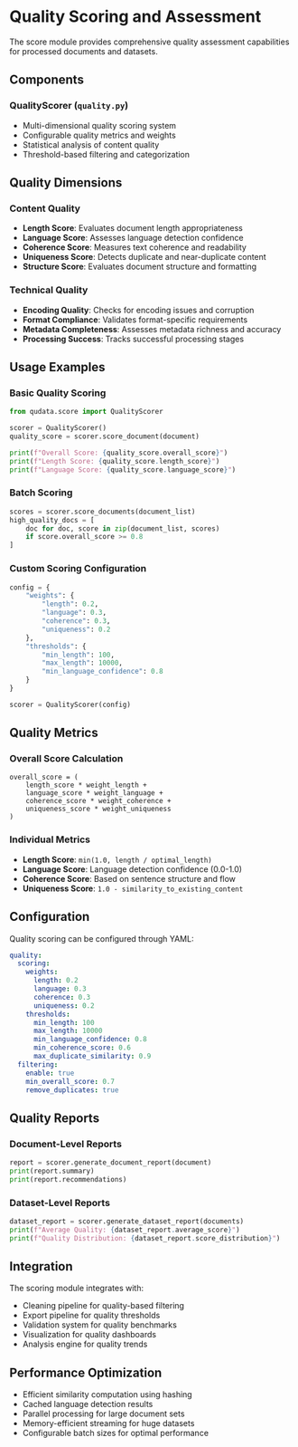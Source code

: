 # Quality Scoring and Assessment

The score module provides comprehensive quality assessment capabilities for processed documents and datasets.

## Components

### QualityScorer (`quality.py`)
- Multi-dimensional quality scoring system
- Configurable quality metrics and weights
- Statistical analysis of content quality
- Threshold-based filtering and categorization

## Quality Dimensions

### Content Quality
- **Length Score**: Evaluates document length appropriateness
- **Language Score**: Assesses language detection confidence
- **Coherence Score**: Measures text coherence and readability
- **Uniqueness Score**: Detects duplicate and near-duplicate content
- **Structure Score**: Evaluates document structure and formatting

### Technical Quality
- **Encoding Quality**: Checks for encoding issues and corruption
- **Format Compliance**: Validates format-specific requirements
- **Metadata Completeness**: Assesses metadata richness and accuracy
- **Processing Success**: Tracks successful processing stages

## Usage Examples

### Basic Quality Scoring
```python
from qudata.score import QualityScorer

scorer = QualityScorer()
quality_score = scorer.score_document(document)

print(f"Overall Score: {quality_score.overall_score}")
print(f"Length Score: {quality_score.length_score}")
print(f"Language Score: {quality_score.language_score}")
```

### Batch Scoring
```python
scores = scorer.score_documents(document_list)
high_quality_docs = [
    doc for doc, score in zip(document_list, scores)
    if score.overall_score >= 0.8
]
```

### Custom Scoring Configuration
```python
config = {
    "weights": {
        "length": 0.2,
        "language": 0.3,
        "coherence": 0.3,
        "uniqueness": 0.2
    },
    "thresholds": {
        "min_length": 100,
        "max_length": 10000,
        "min_language_confidence": 0.8
    }
}

scorer = QualityScorer(config)
```

## Quality Metrics

### Overall Score Calculation
```
overall_score = (
    length_score * weight_length +
    language_score * weight_language +
    coherence_score * weight_coherence +
    uniqueness_score * weight_uniqueness
)
```

### Individual Metrics
- **Length Score**: `min(1.0, length / optimal_length)`
- **Language Score**: Language detection confidence (0.0-1.0)
- **Coherence Score**: Based on sentence structure and flow
- **Uniqueness Score**: `1.0 - similarity_to_existing_content`

## Configuration

Quality scoring can be configured through YAML:

```yaml
quality:
  scoring:
    weights:
      length: 0.2
      language: 0.3
      coherence: 0.3
      uniqueness: 0.2
    thresholds:
      min_length: 100
      max_length: 10000
      min_language_confidence: 0.8
      min_coherence_score: 0.6
      max_duplicate_similarity: 0.9
  filtering:
    enable: true
    min_overall_score: 0.7
    remove_duplicates: true
```

## Quality Reports

### Document-Level Reports
```python
report = scorer.generate_document_report(document)
print(report.summary)
print(report.recommendations)
```

### Dataset-Level Reports
```python
dataset_report = scorer.generate_dataset_report(documents)
print(f"Average Quality: {dataset_report.average_score}")
print(f"Quality Distribution: {dataset_report.score_distribution}")
```

## Integration

The scoring module integrates with:
- Cleaning pipeline for quality-based filtering
- Export pipeline for quality thresholds
- Validation system for quality benchmarks
- Visualization for quality dashboards
- Analysis engine for quality trends

## Performance Optimization

- Efficient similarity computation using hashing
- Cached language detection results
- Parallel processing for large document sets
- Memory-efficient streaming for huge datasets
- Configurable batch sizes for optimal performance